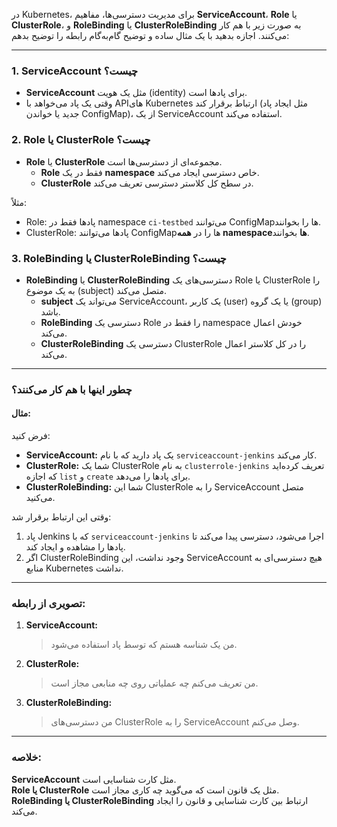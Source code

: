 در Kubernetes، برای مدیریت دسترسی‌ها، مفاهیم **ServiceAccount**، **Role** یا **ClusterRole**، و **RoleBinding** یا **ClusterRoleBinding** به صورت زیر با هم کار می‌کنند. اجازه بدهید با یک مثال ساده و توضیح گام‌به‌گام رابطه را توضیح بدهم:

---

### 1. **ServiceAccount چیست؟**
- **ServiceAccount** مثل یک هویت (identity) برای پادها است. 
- وقتی یک پاد می‌خواهد با APIهای Kubernetes ارتباط برقرار کند (مثل ایجاد پاد جدید یا خواندن ConfigMap)، از یک ServiceAccount استفاده می‌کند.

### 2. **Role یا ClusterRole چیست؟**
- **Role** یا **ClusterRole** مجموعه‌ای از دسترسی‌ها است. 
  - **Role** فقط در یک **namespace** خاص دسترسی ایجاد می‌کند.
  - **ClusterRole** در سطح کل کلاستر دسترسی تعریف می‌کند.

مثلاً:
- Role: پادها فقط در namespace `ci-testbed` می‌توانند ConfigMapها را بخوانند.
- ClusterRole: پادها می‌توانند ConfigMapها را در **همه namespaceها** بخوانند.

### 3. **RoleBinding یا ClusterRoleBinding چیست؟**
- **RoleBinding** یا **ClusterRoleBinding** دسترسی‌های یک Role یا ClusterRole را به یک موضوع (subject) متصل می‌کند.
  - **subject** می‌تواند یک ServiceAccount، یک کاربر (user) یا یک گروه (group) باشد.
  - **RoleBinding** دسترسی یک Role را فقط در namespace خودش اعمال می‌کند.
  - **ClusterRoleBinding** دسترسی یک ClusterRole را در کل کلاستر اعمال می‌کند.

---

### چطور اینها با هم کار می‌کنند؟

#### مثال:
فرض کنید:
- **ServiceAccount:** یک پاد دارید که با نام `serviceaccount-jenkins` کار می‌کند.
- **ClusterRole:** شما یک ClusterRole به نام `clusterrole-jenkins` تعریف کرده‌اید که اجازه `list` و `create` برای پادها را می‌دهد.
- **ClusterRoleBinding:** شما این ClusterRole را به ServiceAccount متصل می‌کنید.

وقتی این ارتباط برقرار شد:
1. پاد Jenkins که با `serviceaccount-jenkins` اجرا می‌شود، دسترسی پیدا می‌کند تا پادها را مشاهده و ایجاد کند.
2. اگر ClusterRoleBinding وجود نداشت، این ServiceAccount هیچ دسترسی‌ای به منابع Kubernetes نداشت.

---

### تصویری از رابطه:

1. **ServiceAccount:**
   > من یک شناسه هستم که توسط پاد استفاده می‌شود.
2. **ClusterRole:**
   > من تعریف می‌کنم چه عملیاتی روی چه منابعی مجاز است.
3. **ClusterRoleBinding:**
   > من دسترسی‌های ClusterRole را به ServiceAccount وصل می‌کنم.

---

### خلاصه:
**ServiceAccount** مثل کارت شناسایی است.  
**Role یا ClusterRole** مثل یک قانون است که می‌گوید چه کاری مجاز است.  
**RoleBinding یا ClusterRoleBinding** ارتباط بین کارت شناسایی و قانون را ایجاد می‌کند.
